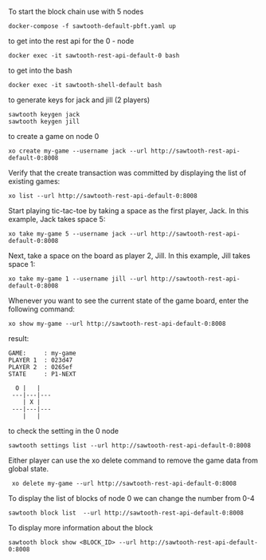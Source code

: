 To start the block chain use with 5 nodes 
```
docker-compose -f sawtooth-default-pbft.yaml up
```
to get into the rest api for the 0 - node
```
docker exec -it sawtooth-rest-api-default-0 bash

```
to get into the bash 
```
docker exec -it sawtooth-shell-default bash

```
to generate keys for jack and jill (2 players)
```
sawtooth keygen jack
sawtooth keygen jill
```
to create a game on node 0
```
xo create my-game --username jack --url http://sawtooth-rest-api-default-0:8008
```
Verify that the create transaction was committed by displaying the list of existing games:
```
xo list --url http://sawtooth-rest-api-default-0:8008
```
Start playing tic-tac-toe by taking a space as the first player, Jack. In this example, Jack takes space 5:
```
xo take my-game 5 --username jack --url http://sawtooth-rest-api-default-0:8008

```
Next, take a space on the board as player 2, Jill. In this example, Jill takes space 1:
```
xo take my-game 1 --username jill --url http://sawtooth-rest-api-default-0:8008
```
Whenever you want to see the current state of the game board, enter the following command:
```
xo show my-game --url http://sawtooth-rest-api-default-0:8008
```

result:
```
GAME:     : my-game
PLAYER 1  : 023d47
PLAYER 2  : 0265ef
STATE     : P1-NEXT

  O |   |  
 ---|---|---
    | X |  
 ---|---|---
    |   |  
```
to check the setting in the 0 node
```
sawtooth settings list --url http://sawtooth-rest-api-default-0:8008

```
Either player can use the xo delete command to remove the game data from global state.
```
 xo delete my-game --url http://sawtooth-rest-api-default-0:8008
```
To display the list of blocks of node 0 we can change the number from 0-4
```
sawtooth block list  --url http://sawtooth-rest-api-default-0:8008

```
To display more information about the block
```
sawtooth block show <BLOCK_ID> --url http://sawtooth-rest-api-default-0:8008

```

